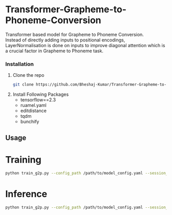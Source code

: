 # Transformer-Grapheme-to-Phoneme-Conversion
 Transformer based model for Grapheme to Phoneme Conversion.<br/>
 Instead of directly adding inputs to positional encodings, LayerNormalisation is done on inputs to improve diagonal attention which is a crucial factor in Grapheme to Phoneme task.<br/>
 
 ### Installation

1. Clone the repo
   ```sh
   git clone https://github.com/Bheshaj-Kumar/Transformer-Grapheme-to-Phoneme-Conversion.git
   ```
2. Install Following Packages
   * tensorflow==2.3
   * ruamel.yaml
   * editdistance
   * tqdm
   * bunchify

<!-- USAGE EXAMPLES -->
## Usage
  # Training

   ```sh
   python train_g2p.py --config_path /path/to/model_config.yaml --session_name "session_name"  --data_dir /path/to/data -sv_file /path/to/source_vocab_file -tv_file /path/to/target_vocab_file 
   ```
   
   # Inference
   
   ```sh
   python train_g2p.py --config_path /path/to/model_config.yaml --session_name "session_name"  --data_dir /path/to/data --eval -sv_file /path/to/source_vocab_file -tv_file /path/to/target_vocab_file    
   ```
    
   
